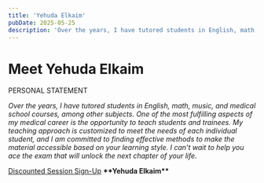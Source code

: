 ```yaml
---
title: 'Yehuda Elkaim'
pubDate: 2025-05-25
description: 'Over the years, I have tutored students in English, math, music, and medical school courses, among other subjects. One of the most fulfilling aspects of my.'
---
```


# Meet Yehuda Elkaim

PERSONAL STATEMENT

_Over the years, I have tutored students in English, math, music, and medical school courses, among other subjects. One of the most fulfilling aspects of my medical career is the opportunity to teach students and trainees. My teaching approach is customized to meet the needs of each individual student, and I am committed to finding effective methods to make the material accessible based on your learning style. I can’t wait to help you ace the exam that will unlock the next chapter of your life._

[Discounted Session Sign-Up](/purchase-discounted-session/)
**\*\***Yehuda Elkaim**\*\***
